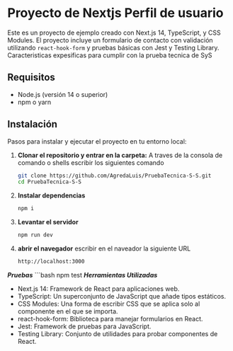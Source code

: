 # Proyecto de Nextjs Perfil de usuario 

Este es un proyecto de ejemplo creado con Next.js 14, TypeScript, y CSS Modules. El proyecto incluye un formulario de contacto con validación utilizando `react-hook-form` y pruebas básicas con Jest y Testing Library. Caracteristicas expesificas para cumplir con la prueba tecnica de SyS

## Requisitos

- Node.js (versión 14 o superior)
- npm o yarn

## Instalación

Pasos para instalar y ejecutar el proyecto en tu entorno local:

1. **Clonar el repositorio y entrar en la carpeta:**
 A traves de la consola de comando o shells escribir los siguientes comando
   ```bash
   git clone https://github.com/AgredaLuis/PruebaTecnica-S-S.git
   cd PruebaTecnica-S-S

2. **Instalar dependencias**
     ```bash
    npm i
    
3. **Levantar el servidor**
     ```bash
    npm run dev
    
4. **abrir el navegador**
 escribir en el naveador la siguiente URL
     ```bash
     http://localhost:3000

 ***Pruebas***
    ```bash
     npm test
 ***Herramientas Utilizadas***

- Next.js 14: Framework de React para aplicaciones web.
- TypeScript: Un superconjunto de JavaScript que añade tipos estáticos.
- CSS Modules: Una forma de escribir CSS que se aplica solo al componente en el que se importa.
- react-hook-form: Biblioteca para manejar formularios en React.
- Jest: Framework de pruebas para JavaScript.
- Testing Library: Conjunto de utilidades para probar componentes de React.